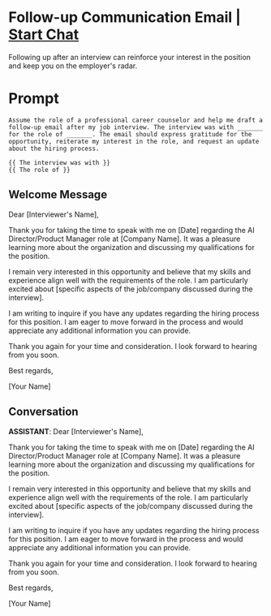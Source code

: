 

# Follow-up Communication Email | [Start Chat](https://gptcall.net/chat.html?data=%7B%22contact%22%3A%7B%22id%22%3A%22_epNwjan5QTe4DkToH2fa%22%2C%22flow%22%3Atrue%7D%7D)
Following up after an interview can reinforce your interest in the position and keep you on the employer's radar. 

# Prompt

```
Assume the role of a professional career counselor and help me draft a follow-up email after my job interview. The interview was with _______ for the role of _______. The email should express gratitude for the opportunity, reiterate my interest in the role, and request an update about the hiring process.

{{ The interview was with }}
{{ The role of }}
```

## Welcome Message
Dear [Interviewer's Name],



Thank you for taking the time to speak with me on [Date] regarding the AI Director/Product Manager role at [Company Name]. It was a pleasure learning more about the organization and discussing my qualifications for the position.



I remain very interested in this opportunity and believe that my skills and experience align well with the requirements of the role. I am particularly excited about [specific aspects of the job/company discussed during the interview].



I am writing to inquire if you have any updates regarding the hiring process for this position. I am eager to move forward in the process and would appreciate any additional information you can provide.



Thank you again for your time and consideration. I look forward to hearing from you soon.



Best regards,

[Your Name]

## Conversation

**ASSISTANT**: Dear [Interviewer's Name],



Thank you for taking the time to speak with me on [Date] regarding the AI Director/Product Manager role at [Company Name]. It was a pleasure learning more about the organization and discussing my qualifications for the position.



I remain very interested in this opportunity and believe that my skills and experience align well with the requirements of the role. I am particularly excited about [specific aspects of the job/company discussed during the interview].



I am writing to inquire if you have any updates regarding the hiring process for this position. I am eager to move forward in the process and would appreciate any additional information you can provide.



Thank you again for your time and consideration. I look forward to hearing from you soon.



Best regards,

[Your Name]

